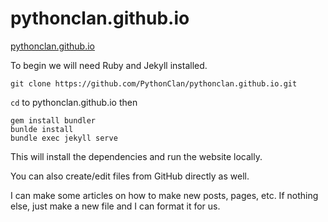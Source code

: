 # pythonclan.github.io

[pythonclan.github.io](pythonclan.github.io)

To begin we will need Ruby and Jekyll installed.

```
git clone https://github.com/PythonClan/pythonclan.github.io.git
```

```cd``` to pythonclan.github.io then

```shell
gem install bundler
bunlde install
bundle exec jekyll serve
```

This will install the dependencies and run the website locally.

You can also create/edit files from GitHub directly as well.

I can make some articles on how to make new posts, pages, etc. If nothing else, just make a new file and I can format it for us.
